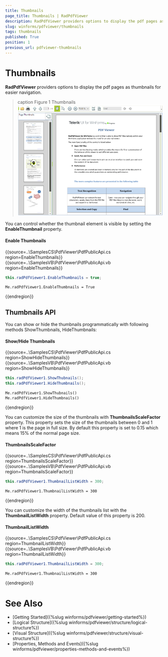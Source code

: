 ```yaml
---
title: Thumbnails
page_title: Thumbnails | RadPdfViewer
description: RadPdfViewer providers options to display the pdf pages as thumbnails for easier navigation.
slug: winforms/pdfviewer/thumbnails
tags: thumbnails
published: True
position: 1
previous_url: pdfviewer-thumbnails
---
```


# Thumbnails

__RadPdfViewer__ providers options to display the pdf pages as thumbnails for easier navigation.

>caption Figure 1 Thumbnails
![pdfviewer-thumbnails 001](images/pdfviewer-thumbnails001.png)

You can control whether the thumbnail element is visible by setting the __EnableThumbnail__ property.

#### Enable Thumbnails

{{source=..\SamplesCS\PdfViewer\PdfPublicApi.cs region=EnableThumbnails}} 
{{source=..\SamplesVB\PdfViewer\PdfPublicApi.vb region=EnableThumbnails}} 

````C#
this.radPdfViewer1.EnableThumbnails = true;

````
````VB.NET
Me.radPdfViewer1.EnableThumbnails = True

````

{{endregion}}

## Thumbnails API

You can show or hide the thumbnails programmatically with following methods ShowThumbnails, HideThumbnails:

#### Show/Hide Thumbnails

{{source=..\SamplesCS\PdfViewer\PdfPublicApi.cs region=ShowHideThumbnails}} 
{{source=..\SamplesVB\PdfViewer\PdfPublicApi.vb region=ShowHideThumbnails}} 

````C#
this.radPdfViewer1.ShowThubnails();
this.radPdfViewer1.HideThumbnails();

````
````VB.NET
Me.radPdfViewer1.ShowThubnails()
Me.radPdfViewer1.HideThumbnails()

````

{{endregion}}

You can customize the size of the thumbnails with __ThumbnailsScaleFactor__ property. This property sets the size of the thumbnails between 0 and 1 where 1 is the page in full size. By default this property is set to 0.15 which means 15% of the normal page size.

#### ThumbnailsScaleFactor

{{source=..\SamplesCS\PdfViewer\PdfPublicApi.cs region=ThumbnailsScaleFactor}} 
{{source=..\SamplesVB\PdfViewer\PdfPublicApi.vb region=ThumbnailsScaleFactor}} 

````C#
this.radPdfViewer1.ThumbnailListWidth = 300;

````
````VB.NET
Me.radPdfViewer1.ThumbnailListWidth = 300

````

{{endregion}}

You can customize the width of the thumbnails list with the __ThumbnailListWidth__ property. Default value of this property is 200.

#### ThumbnailListWidth

{{source=..\SamplesCS\PdfViewer\PdfPublicApi.cs region=ThumbnailListWidth}} 
{{source=..\SamplesVB\PdfViewer\PdfPublicApi.vb region=ThumbnailListWidth}} 

````C#
this.radPdfViewer1.ThumbnailListWidth = 300;

````
````VB.NET
Me.radPdfViewer1.ThumbnailListWidth = 300

````

{{endregion}}

# See Also

* [Getting Started]({%slug winforms/pdfviewer/getting-started%})
* [Logical Structure]({%slug winforms/pdfviewer/structure/logical-structure%})
* [Visual Structure]({%slug winforms/pdfviewer/structure/visual-structure%})
* [Properties, Methods and Events]({%slug winforms/pdfviewer/properties-methods-and-events%})